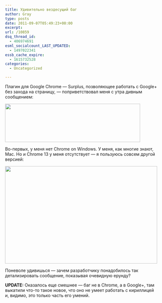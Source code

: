 ```yaml
---
title: Удивительно вездесущий баг
author: Gray
type: posts
date: 2011-09-07T05:49:23+00:00
excerpt:
url: /10859
dsq_thread_id:
  - 406974691
esml_socialcount_LAST_UPDATED:
  - 1497022341
essb_cache_expire:
  - 1615732528
categories:
  - Uncategorized

---
```








Плагин для Google Chrome — Surplus, позволяющее работать с Google+ без захода на страницу, — поприветствовал меня с утра дивным сообщением:

<img src="https://i2.wp.com/s2.forumimg.net/blog/2011-09-07_09-40-14.png?resize=444%2C126" alt="" width="444" height="126" data-recalc-dims="1" /> 

Во-первых, у меня нет Chrome on Windows. У меня, как многие знают, Mac. Но и Chrome 13 у меня отсутствует — я пользуюсь совсем другой версией:

<img src="https://i1.wp.com/s2.forumimg.net/blog/2011-09-07_09-47-51.png?resize=500%2C320" alt="" width="500" height="320" data-recalc-dims="1" /> 

Поневоле удивишься — зачем разработчику понадобилось так детализировать сообщение, показывая очевидную ерунду?

**UPDATE:** Оказалось еще смешнее — баг не в Chrome, а в Google+, там выкатили что-то такое новое, что оно не умеет работать с кириллицей и, видимо, это только часть его умений.